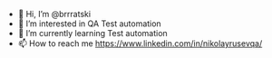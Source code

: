 - 👋 Hi, I’m @brrratski
- 👀 I’m interested in QA Test automation
- 🌱 I’m currently learning Test automation
- 📫 How to reach me https://www.linkedin.com/in/nikolayrusevqa/


<!---
brrratski/brrratski is a ✨ special ✨ repository because its `README.md` (this file) appears on your GitHub profile.
You can click the Preview link to take a look at your changes.
--->

